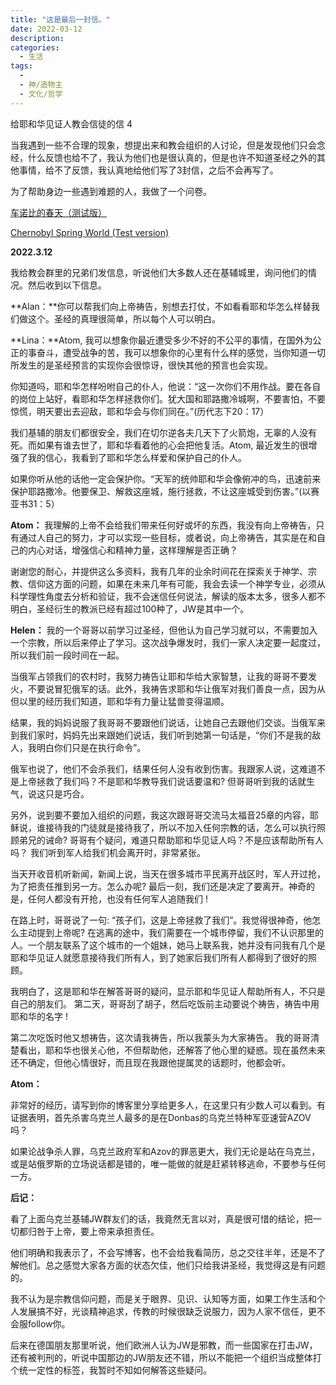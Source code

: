 ```yaml
---
title: "这是最后一封信。"
date: 2022-03-12
description: 
categories:
  - 生活
tags:
  - 
  - 神/造物主
  - 文化/哲学
---
```


给耶和华见证人教会信徒的信 4


当我遇到一些不合理的现象，想提出来和教会组织的人讨论，但是发现他们只会念经，什么反馈也给不了，我认为他们也是很认真的，但是也许不知道圣经之外的其他事情，给不了反馈，我认真地给他们写了3封信，之后不会再写了。

为了帮助身边一些遇到难题的人，我做了一个问卷。

[车诺比的春天（测试版）](https://airtable.com/shryTRE7SBuiaE4bv)

[Chernobyl Spring World (Test version)](https://airtable.com/shrYV0eDF9n6pF0py)


**2022.3.12**

我给教会群里的兄弟们发信息，听说他们大多数人还在基辅城里，询问他们的情况。然后收到以下信息。

**Alan：**你可以帮我们向上帝祷告，别想去打仗，不如看看耶和华怎么样替我们做这个。圣经的真理很简单，所以每个人可以明白。

**Lina：**Atom, 我可以想象你最近遭受多少不好的不公平的事情，在国外为公正的事奋斗，遭受战争的苦，我可以想象你的心里有什么样的感觉，当你知道一切所发生的是圣经预言的实现你会很惊讶，很快其他的预言也会实现。

你知道吗，耶和华怎样吩咐自己的仆人，他说：“这一次你们不用作战。要在各自的岗位上站好，看耶和华怎样拯救你们。犹大国和耶路撒冷城啊，不要害怕，不要惊慌，明天要出去迎敌，耶和华会与你们同在。”(历代志下20：17）

我们基辅的朋友们都很安全，我们在切尔逆各夫几天下了火箭炮，无辜的人没有死。而如果有谁去世了，耶和华看着他的心会把他复活。Atom, 最近发生的很增强了我的信心，我看到了耶和华怎么样爱和保护自己的仆人。

如果你听从他的话他一定会保护你。“天军的统帅耶和华会像俯冲的鸟，迅速前来保护耶路撒冷。他要保卫、解救这座城，施行拯救，不让这座城受到伤害。”(以赛亚书31：5）

**Atom：**
我理解的上帝不会给我们带来任何好或坏的东西，我没有向上帝祷告，只有通过人自己的努力，才可以实现一些目标，或者说，向上帝祷告，其实是在和自己的内心对话，增强信心和精神力量，这样理解是否正确？

谢谢您的耐心，并提供这么多资料，我有几年的业余时间花在探索关于神学、宗教、信仰这方面的问题，如果在未来几年有可能，我会去读一个神学专业，必须从科学理性角度去分析和验证，我不会迷信任何说法，解读的版本太多，很多人都不明白，圣经衍生的教派已经有超过100种了，JW是其中一个。

**Helen：**
我的一个哥哥以前学习过圣经，但他认为自己学习就可以，不需要加入一个宗教，所以后来停止了学习。这次战争爆发时，我们一家人决定要一起度过，所以我们前一段时间在一起。

当俄军占领我们的农村时，我努力祷告让耶和华给大家智慧，让我的哥哥不要发火，不要说冒犯俄军的话。此外，我祷告求耶和华让俄军对我们善良一点，因为从但以里的经历我们知道，耶和华有力量让猛兽变得温顺。

结果，我的妈妈说服了我哥哥不要跟他们说话，让她自己去跟他们交谈。当俄军来到我们家时，妈妈先出来跟她们说话，我们听到她第一句话是，“你们不是我的敌人，我明白你们只是在执行命令”。

俄军也说了，他们不会杀我们，结果任何人没有收到伤害。我跟家人说，这难道不是上帝拯救了我们吗？不是耶和华教导我们说话要温和? 但哥哥听到我的话就生气，说这只是巧合。

另外，说到要不要加入组织的问题，我这次跟哥哥交流马太福音25章的内容，耶稣说，谁接待我的门徒就是接待我了，所以不加入任何宗教的话，怎么可以执行照顾弟兄的诫命? 哥哥有个疑问，难道只帮助耶和华见证人吗？不是应该帮助所有人吗？ 我们听到军人给我们机会离开时，非常紧张。

当天开收音机听新闻，新闻上说，当天在很多城市平民离开战区时，军人开过抢，为了把责任推到另一方。怎么办呢? 最后一刻，我们还是决定了要离开。神奇的是，任何人都没有开抢，也没有任何军人追随我们 !

在路上时，哥哥说了一句: “孩子们，这是上帝拯救了我们”。我觉得很神奇，他怎么主动提到上帝呢? 在逃离的途中，我们需要在一个城市停留，我们不认识那里的人。一个朋友联系了这个城市的一个姐妹，她马上联系我，她并没有问我有几个是耶和华见证人就愿意接待我们所有人，到了她家后我们所有人都得到了很好的照顾。

我明白了，这是耶和华在解答哥哥的疑问，显示耶和华见证人帮助所有人，不只是自己的朋友们。 第二天，哥哥刮了胡子，然后吃饭前主动要说个祷告，祷告中用耶和华的名字 !

第二次吃饭时他又想祷告，这次请我祷告，所以我蒙头为大家祷告。 我的哥哥清楚看出，耶和华也很关心他，不但帮助他，还解答了他心里的疑惑。现在虽然未来还不确定，但他心情很好，而且现在我跟他提属灵的话题时，他都会听。

**Atom：**

非常好的经历，请写到你的博客里分享给更多人，在这里只有少数人可以看到。有证据表明，首先杀害乌克兰人最多的是在Donbas的乌克兰特种军亚速营AZOV吗？

如果论战争杀人罪，乌克兰政府军和Azov的罪恶更大，我们无论是站在乌克兰，或是站俄罗斯的立场说话都是错的，唯一能做的就是赶紧转移逃命，不要参与任何一方。

**后记：**

看了上面乌克兰基辅JW群友们的话，我竟然无言以对，真是很可惜的结论，把一切都归咎于上帝，要上帝来承担责任。

他们明确和我表示了，不会写博客，也不会给我看简历，总之交往半年，还是不了解他们。总之感觉大家各方面的状态欠佳，他们只给我讲圣经，我觉得这是有问题的。

我不认为是宗教信仰问题，而是关于眼界、见识、认知等方面，如果工作生活和个人发展搞不好，光谈精神追求，传教的时候很缺乏说服力，因为人家不信任，更不会服follow你。

后来在德国朋友那里听说，他们欧洲人认为JW是邪教，而一些国家在打击JW，还有被判刑的，听说中国那边的JW朋友还不错，所以不能把一个组织当成整体打个统一定性的标签，我暂时不知如何解答这些疑问。
